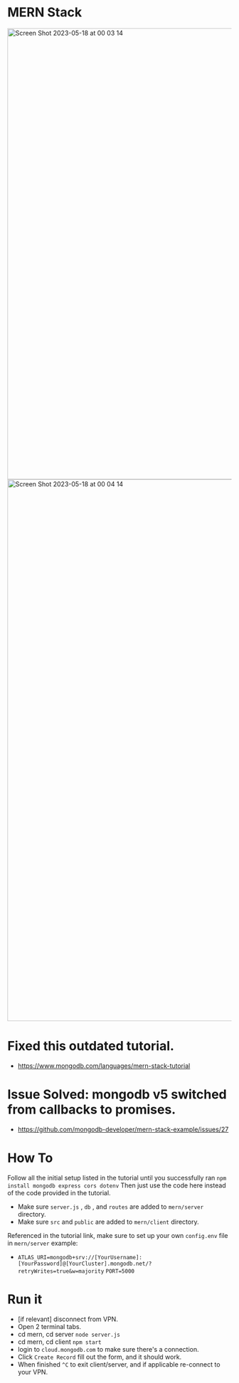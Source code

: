 # MERN Stack

<img width="1015" alt="Screen Shot 2023-05-18 at 00 03 14" src="https://github.com/Garrett96/mern-tutorial-fix/assets/46694517/6ebb7129-4581-4557-90d8-66fed41c61dd">

<img width="1219" alt="Screen Shot 2023-05-18 at 00 04 14" src="https://github.com/Garrett96/mern-tutorial-fix/assets/46694517/e4d7aeae-fa0c-482d-9af9-a60d4918175b">

# Fixed this outdated tutorial.
- https://www.mongodb.com/languages/mern-stack-tutorial

# Issue Solved: mongodb v5 switched from callbacks to promises.
- https://github.com/mongodb-developer/mern-stack-example/issues/27

# How To
Follow all the initial setup listed in the tutorial until you successfully ran `npm install mongodb express cors dotenv`
Then just use the code here instead of the code provided in the tutorial. 

- Make sure `server.js` , `db` , and `routes` are added to `mern/server` directory.
- Make sure `src` and `public` are added to `mern/client` directory.

Referenced in the tutorial link, make sure to set up your own `config.env` file in `mern/server`
example:
 * `ATLAS_URI=mongodb+srv://[YourUsername]:[YourPassword]@[YourCluster].mongodb.net/?retryWrites=true&w=majority`
   `PORT=5000`

# Run it
- [if relevant] disconnect from VPN.
- Open 2 terminal tabs.
- cd mern, cd server `node server.js`
- cd mern, cd client `npm start`
- login to `cloud.mongodb.com` to make sure there's a connection.
- Click `Create Record` fill out the form, and it should work.
- When finished `^C` to exit client/server, and if applicable re-connect to your VPN.

